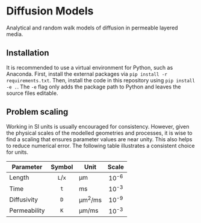 # Diffusion Models

Analytical and random walk models of diffusion in permeable layered media.

## Installation

It is recommended to use a virtual environment for Python, such as Anaconda. First, install the external packages via `pip install -r requirements.txt`. Then, install the code in this repository using `pip install -e .`. The `-e` flag only adds the package path to Python and leaves the source files editable.

## Problem scaling

Working in SI units is usually encouraged for consistency. However, given the physical scales of the modelled geometries and processes, it is wise to find a scaling that ensures parameter values are near unity. This also helps to reduce numerical error. The following table illustrates a consistent choice for units.

|   Parameter  |  Symbol |        Unit       |      Scale      |
| ------------ |:-------:| ----------------- |:---------------:|
| Length       | `L`/`x` | µm                | 10<sup>-6</sup> |
| Time         |   `t`   | ms                | 10<sup>-3</sup> |
| Diffusivity  |   `D`   | µm<sup>2</sup>/ms | 10<sup>-9</sup> |
| Permeability |   `K`   | µm/ms             | 10<sup>-3</sup> |
